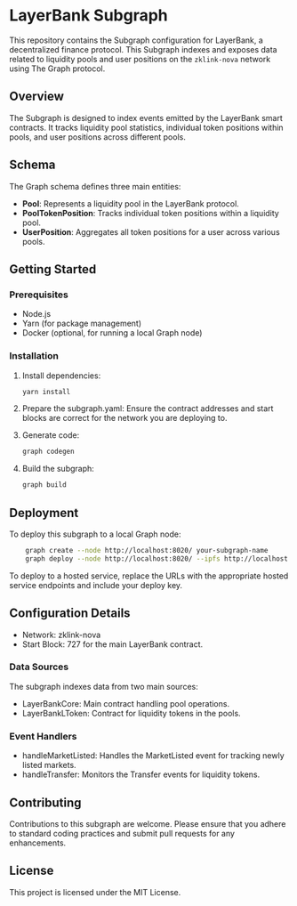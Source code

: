 # LayerBank Subgraph

This repository contains the Subgraph configuration for LayerBank, a decentralized finance protocol. This Subgraph indexes and exposes data related to liquidity pools and user positions on the `zklink-nova` network using The Graph protocol.

## Overview

The Subgraph is designed to index events emitted by the LayerBank smart contracts. It tracks liquidity pool statistics, individual token positions within pools, and user positions across different pools.

## Schema

The Graph schema defines three main entities:

- **Pool**: Represents a liquidity pool in the LayerBank protocol.
- **PoolTokenPosition**: Tracks individual token positions within a liquidity pool.
- **UserPosition**: Aggregates all token positions for a user across various pools.

## Getting Started

### Prerequisites

- Node.js
- Yarn (for package management)
- Docker (optional, for running a local Graph node)

### Installation

1. Install dependencies:
    ```bash 
    yarn install
    ```
2. Prepare the subgraph.yaml:
Ensure the contract addresses and start blocks are correct for the network you are deploying to.

3. Generate code:
    ```bash
    graph codegen
    ```
4. Build the subgraph:
    ```bash
    graph build
    ```
## Deployment
To deploy this subgraph to a local Graph node:
    
``` bash 
    graph create --node http://localhost:8020/ your-subgraph-name
    graph deploy --node http://localhost:8020/ --ipfs http://localhost:5001 your-subgraph-name
```
To deploy to a hosted service, replace the URLs with the appropriate hosted service endpoints and include your deploy key.

## Configuration Details
- Network: zklink-nova
- Start Block: 727 for the main LayerBank contract.
### Data Sources
The subgraph indexes data from two main sources:

- LayerBankCore: Main contract handling pool operations.
- LayerBankLToken: Contract for liquidity tokens in the pools.
### Event Handlers
- handleMarketListed: Handles the MarketListed event for tracking newly listed markets.
- handleTransfer: Monitors the Transfer events for liquidity tokens.

## Contributing
Contributions to this subgraph are welcome. Please ensure that you adhere to standard coding practices and submit pull requests for any enhancements.

## License
This project is licensed under the MIT License.
